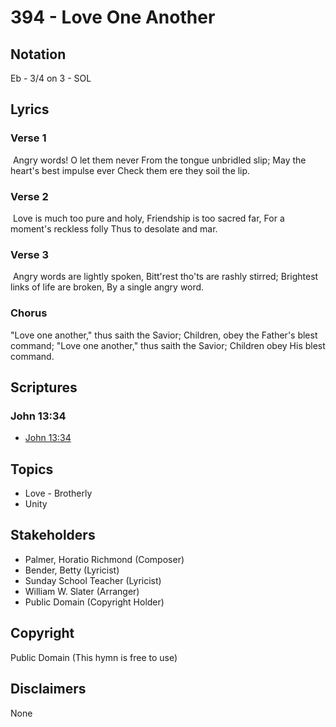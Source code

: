 # 394 - Love One Another

## Notation

Eb - 3/4 on 3 - SOL

## Lyrics

### Verse 1

 Angry words! O let them never From the tongue unbridled slip; May the heart's best impulse ever Check  them ere they soil the lip. 

### Verse 2

 Love is much too pure and holy, Friendship is too sacred far, For a moment's reckless folly Thus to desolate and mar. 

### Verse 3

 Angry words are lightly spoken, Bitt'rest tho'ts are rashly stirred; Brightest links of life are broken, By a single angry word. 

### Chorus

 "Love one another," thus saith the Savior; Children, obey the Father's blest command; "Love one another," thus saith the Savior; Children obey  His blest command. 


## Scriptures

### John 13:34

- [John 13:34](https://www.biblegateway.com/passage/?search=John%2013%3A34)


## Topics

- Love - Brotherly
- Unity

## Stakeholders

- Palmer, Horatio Richmond (Composer)
- Bender, Betty (Lyricist)
- Sunday School Teacher (Lyricist)
- William W. Slater (Arranger)
- Public Domain (Copyright Holder)

## Copyright

Public Domain
(This hymn is free to use)

## Disclaimers

None

